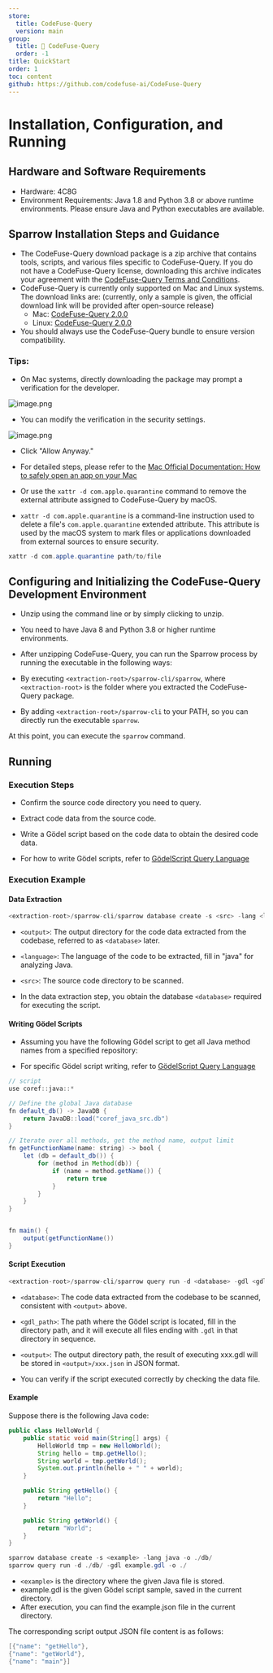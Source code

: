 ```yaml
---
store:
  title: CodeFuse-Query
  version: main
group:
  title: 🌱 CodeFuse-Query
  order: -1
title: QuickStart
order: 1
toc: content
github: https://github.com/codefuse-ai/CodeFuse-Query
---
```


# Installation, Configuration, and Running

## Hardware and Software Requirements

- Hardware: 4C8G
- Environment Requirements: Java 1.8 and Python 3.8 or above runtime environments. Please ensure Java and Python executables are available.

## Sparrow Installation Steps and Guidance

- The CodeFuse-Query download package is a zip archive that contains tools, scripts, and various files specific to CodeFuse-Query. If you do not have a CodeFuse-Query license, downloading this archive indicates your agreement with the [CodeFuse-Query Terms and Conditions](./LICENSE).
- CodeFuse-Query is currently only supported on Mac and Linux systems. The download links are: (currently, only a sample is given, the official download link will be provided after open-source release)
  - Mac: [CodeFuse-Query 2.0.0](https://github.com/codefuse-ai/CodeFuse-Query/releases/tag/2.0.0)
  - Linux: [CodeFuse-Query 2.0.0](https://github.com/codefuse-ai/CodeFuse-Query/releases/tag/2.0.0)
- You should always use the CodeFuse-Query bundle to ensure version compatibility.

### Tips:

- On Mac systems, directly downloading the package may prompt a verification for the developer.

![image.png](https://mdn.alipayobjects.com/huamei_bvbxju/afts/img/A*0_0lSbOt4vEAAAAAAAAAAAAADlHYAQ/original)

- You can modify the verification in the security settings.

![image.png](https://mdn.alipayobjects.com/huamei_bvbxju/afts/img/A*NSZ4SaVbGDcAAAAAAAAAAAAADlHYAQ/original)

- Click "Allow Anyway."

- For detailed steps, please refer to the [Mac Official Documentation: How to safely open an app on your Mac](https://support.apple.com/zh-cn/HT202491)

- Or use the `xattr -d com.apple.quarantine` command to remove the external attribute assigned to CodeFuse-Query by macOS.

- `xattr -d com.apple.quarantine` is a command-line instruction used to delete a file's `com.apple.quarantine` extended attribute. This attribute is used by the macOS system to mark files or applications downloaded from external sources to ensure security.

```java
xattr -d com.apple.quarantine path/to/file
```

## Configuring and Initializing the CodeFuse-Query Development Environment

- Unzip using the command line or by simply clicking to unzip.
- You need to have Java 8 and Python 3.8 or higher runtime environments.
- After unzipping CodeFuse-Query, you can run the Sparrow process by running the executable in the following ways:
- By executing `<extraction-root>/sparrow-cli/sparrow`, where `<extraction-root>` is the folder where you extracted the CodeFuse-Query package.

- By adding `<extraction-root>/sparrow-cli` to your PATH, so you can directly run the executable `sparrow`.

At this point, you can execute the `sparrow` command.

## Running

### Execution Steps

- Confirm the source code directory you need to query.

- Extract code data from the source code.

- Write a Gödel script based on the code data to obtain the desired code data.

- For how to write Gödel scripts, refer to [GödelScript Query Language](./godelscript_language.en-US.md)

### Execution Example

#### Data Extraction

```java
<extraction-root>/sparrow-cli/sparrow database create -s <src> -lang <language> -o <output>
```

- `<output>`: The output directory for the code data extracted from the codebase, referred to as `<database>` later.

- `<language>`: The language of the code to be extracted, fill in "java" for analyzing Java.

- `<src>`: The source code directory to be scanned.

- In the data extraction step, you obtain the database `<database>` required for executing the script.

#### Writing Gödel Scripts

- Assuming you have the following Gödel script to get all Java method names from a specified repository:

- For specific Gödel script writing, refer to [GödelScript Query Language](./godelscript_language.en-US.md)

```java
// script
use coref::java::*

// Define the global Java database
fn default_db() -> JavaDB {
    return JavaDB::load("coref_java_src.db")
}

// Iterate over all methods, get the method name, output limit
fn getFunctionName(name: string) -> bool {
    let (db = default_db()) {
        for (method in Method(db)) {
            if (name = method.getName()) {
                return true
            }
        }
    }
}


fn main() {
    output(getFunctionName())
}
```

#### Script Execution

```java
<extraction-root>/sparrow-cli/sparrow query run -d <database> -gdl <gdl_path> -o <output>
```

- `<database>`: The code data extracted from the codebase to be scanned, consistent with `<output>` above.

- `<gdl_path>`: The path where the Gödel script is located, fill in the directory path, and it will execute all files ending with `.gdl` in that directory in sequence.

- `<output>`: The output directory path, the result of executing xxx.gdl will be stored in `<output>/xxx.json` in JSON format.

- You can verify if the script executed correctly by checking the data file.

#### Example

Suppose there is the following Java code:

```java
public class HelloWorld {
    public static void main(String[] args) {
        HelloWorld tmp = new HelloWorld();
        String hello = tmp.getHello();
        String world = tmp.getWorld();
        System.out.println(hello + " " + world);
    }

    public String getHello() {
        return "Hello";
    }

    public String getWorld() {
        return "World";
    }
}

```

```java
sparrow database create -s <example> -lang java -o ./db/
sparrow query run -d ./db/ -gdl example.gdl -o ./
```

- `<example>` is the directory where the given Java file is stored.
- example.gdl is the given Gödel script sample, saved in the current directory.
- After execution, you can find the example.json file in the current directory.

The corresponding script output JSON file content is as follows:

```java
[{"name": "getHello"},
{"name": "getWorld"},
{"name": "main"}]

```
